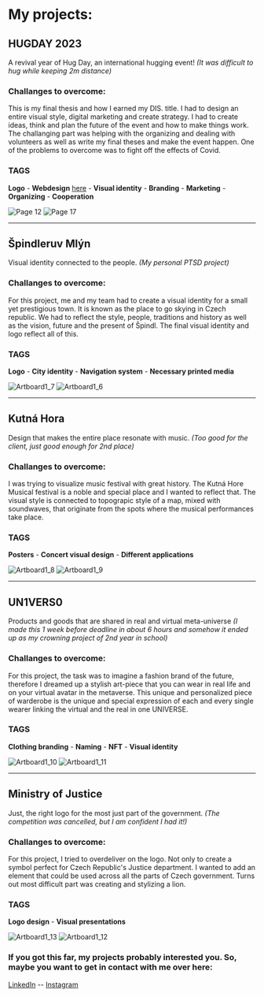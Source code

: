 # My projects: 

## HUGDAY 2023

A revival year of Hug Day, an international hugging event! 
*(It was difficult to hug while keeping 2m distance)*

### Challanges to overcome: 
This is my final thesis and how I earned my DIS. title. I had to design an entire visual style, digital marketing and create strategy. I had to create ideas, think and plan the future of the event and how to make things work. The challanging part was helping with the organizing and dealing with volunteers as well as write my final theses and make the event happen. One of the problems to overcome was to fight off the effects of Covid. 

### TAGS
**Logo** - **Webdesign** [here](https://www.hugday.sk) - **Visual identity** - **Branding** - **Marketing** - **Organizing** - **Cooperation**

![Page 12](https://github.com/Stolgeth/english-for-designers/assets/133216768/ab6adee4-123f-4df8-a3e9-50e8ac731ba9)
![Page 17](https://github.com/Stolgeth/english-for-designers/assets/133216768/04176c3e-3f12-47e9-b93e-4ca6caaa228a)

--- 

## Špindleruv Mlýn

Visual identity connected to the people.
*(My personal PTSD project)*

### Challanges to overcome: 
For this project, me and my team had to create a visual identity for a small yet prestigious town. It is known as the place to go skying in Czech republic. We had to reflect the style, people, traditions and history as well as the vision, future and the present of Špindl. The final visual identity and logo reflect all of this.

### TAGS
**Logo** - **City identity** - **Navigation system** - **Necessary printed media**

![Artboard1_7](https://github.com/Stolgeth/english-for-designers/assets/133216768/0b144737-2c9e-4702-b7c5-e8d8917bc9d8)
![Artboard1_6](https://github.com/Stolgeth/english-for-designers/assets/133216768/12098542-53f9-485b-9458-4690894ed530)

--- 

## Kutná Hora

Design that makes the entire place resonate with music. 
*(Too good for the client, just good enough for 2nd place)*

### Challanges to overcome: 
I was trying to visualize music festival with great history. The Kutná Hore Musical festival is a noble and special place and I wanted to reflect that. The visual style is connected to topograpic style of a map, mixed with soundwaves, that originate from the spots where the musical performances take place.

### TAGS
**Posters** - **Concert visual design** - **Different applications**

![Artboard1_8](https://github.com/Stolgeth/english-for-designers/assets/133216768/f3d83dbf-6cd0-4b4a-b5fa-9d3023797eb0)
![Artboard1_9](https://github.com/Stolgeth/english-for-designers/assets/133216768/bf2b07db-267b-40d7-8c56-31079f2ab8ba)

--- 

## UN1VERS0

Products and goods that are shared in real and virtual meta-universe
*(I made this 1 week before deadline in about 6 hours and somehow it ended up as my crowning project of 2nd year in school)*

### Challanges to overcome: 
For this project, the task was to imagine a fashion brand of the future, therefore I dreamed up a stylish art-piece that you can wear in real life and on your virtual avatar in the metaverse. This unique and personalized piece of warderobe is the unique and special expression of each and every single wearer linking the virtual and the real in one UNIVERSE. 

### TAGS
**Clothing branding** - **Naming** - **NFT** - **Visual identity**

![Artboard1_10](https://github.com/Stolgeth/english-for-designers/assets/133216768/cc3a84be-dcdc-4fab-bfda-58005848342d)
![Artboard1_11](https://github.com/Stolgeth/english-for-designers/assets/133216768/f25d9fa6-237b-4b29-b386-3f48d14ddfd3)

--- 

## Ministry of Justice

Just, the right logo for the most just part of the government.
*(The competition was cancelled, but I am confident I had it!)*

### Challanges to overcome:
For this project, I tried to overdeliver on the logo. Not only to create a symbol perfect for Czech Republic's Justice department. I wanted to add an element that could be used across all the parts of Czech government. Turns out most difficult part was creating and stylizing a lion. 

### TAGS
**Logo design** - **Visual presentations**

![Artboard1_13](https://github.com/Stolgeth/english-for-designers/assets/133216768/779f6347-7bb4-462b-a4a5-0c64abde0e37)
![Artboard1_12](https://github.com/Stolgeth/english-for-designers/assets/133216768/93977f02-22f4-4fda-b998-587dca9b32db)


### If you got this far, my projects probably interested you. So, maybe you want to get in contact with me over here: 
[LinkedIn](https://www.linkedin.com/in/trlicek?utm_source=share&utm_campaign=share_via&utm_content=profile&utm_medium=ios_app) -- [Instagram](https://instagram.com/tomas.trl?igshid=MzMyNGUyNmU2YQ%3D%3D&utm_source=qr)
